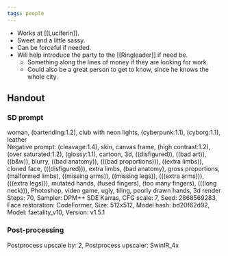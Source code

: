```yaml
---
tags: people
---
```

* Works at [[Luciferin]].
* Sweet and a little sassy.
* Can be forceful if needed.
* Will help introduce the party to the [[Ringleader]] if need be.
  * Something along the lines of money if they are looking for work.
  * Could also be a great person to get to know, since he knows the whole city.

## Handout

### SD prompt
woman, (bartending:1.2), club with neon lights, (cyberpunk:1.1), (cyborg:1.1), leather  
Negative prompt: (cleavage:1.4), skin, canvas frame, (high contrast:1.2), (over saturated:1.2), (glossy:1.1), cartoon, 3d, ((disfigured)), ((bad art)), ((b&w)), blurry, ((bad anatomy)), (((bad proportions))), ((extra limbs)), cloned face, (((disfigured))), extra limbs, (bad anatomy), gross proportions, (malformed limbs), ((missing arms)), ((missing legs)), (((extra arms))), (((extra legs))), mutated hands, (fused fingers), (too many fingers), (((long neck))), Photoshop, video game, ugly, tiling, poorly drawn hands, 3d render  
Steps: 70, Sampler: DPM++ SDE Karras, CFG scale: 7, Seed: 2868569283, Face restoration: CodeFormer, Size: 512x512, Model hash: bd20f62d92, Model: faetality_v10, Version: v1.5.1

### Post-processing
Postprocess upscale by: 2, Postprocess upscaler: SwinIR_4x
